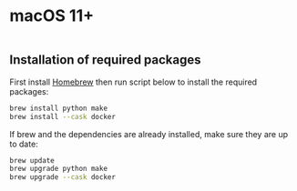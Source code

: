 # macOS 11+

```{include} installation_overview.md
```

## Installation of required packages

First install [Homebrew](https://brew.sh/) then run script below to install the required packages:

```sh
brew install python make
brew install --cask docker
```

If brew and the dependencies are already installed, make sure they are up to date:

```sh
brew update
brew upgrade python make
brew upgrade --cask docker
```

```{include} installation_common_section.md
```

